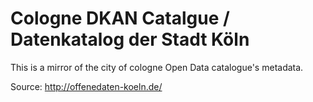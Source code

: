Cologne DKAN Catalgue / Datenkatalog der Stadt Köln
===================================================

This is a mirror of the city of cologne Open Data catalogue's metadata.

Source: http://offenedaten-koeln.de/

